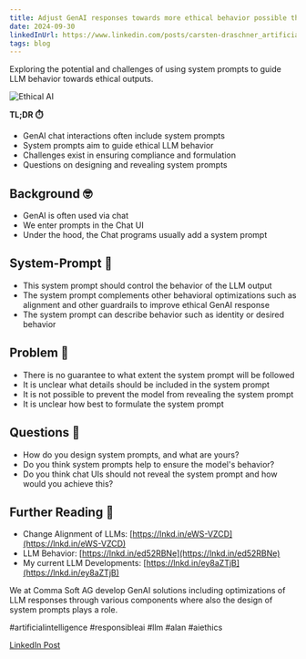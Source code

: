 ```yaml
---
title: Adjust GenAI responses towards more ethical behavior possible through system prompts!? Do you trust in such LLM-chat prepended pamphlets? 
date: 2024-09-30
linkedInUrl: https://www.linkedin.com/posts/carsten-draschner_artificialintelligence-responsibleai-llm-activity-7214141563738750976-ywik?utm_source=share&utm_medium=member_desktop
tags: blog
---
```


Exploring the potential and challenges of using system prompts to guide LLM behavior towards ethical outputs.

![Ethical AI](/img/blog_images/1719951079268.jpeg)

**TL;DR ⏱️**
- GenAI chat interactions often include system prompts
- System prompts aim to guide ethical LLM behavior
- Challenges exist in ensuring compliance and formulation
- Questions on designing and revealing system prompts

<!-- excerpt -->

## Background 🤓

- GenAI is often used via chat
- We enter prompts in the Chat UI
- Under the hood, the Chat programs usually add a system prompt

## System-Prompt 💬

- This system prompt should control the behavior of the LLM output
- The system prompt complements other behavioral optimizations such as alignment and other guardrails to improve ethical GenAI response
- The system prompt can describe behavior such as identity or desired behavior

## Problem 🥴

- There is no guarantee to what extent the system prompt will be followed
- It is unclear what details should be included in the system prompt
- It is not possible to prevent the model from revealing the system prompt
- It is unclear how best to formulate the system prompt

## Questions 🤔

- How do you design system prompts, and what are yours?
- Do you think system prompts help to ensure the model's behavior?
- Do you think chat UIs should not reveal the system prompt and how would you achieve this?

## Further Reading 📖

- Change Alignment of LLMs: [https://lnkd.in/eWS-VZCD](https://lnkd.in/eWS-VZCD)
- LLM Behavior: [https://lnkd.in/ed52RBNe](https://lnkd.in/ed52RBNe)
- My current LLM Developments: [https://lnkd.in/ey8aZTjB](https://lnkd.in/ey8aZTjB)

We at Comma Soft AG develop GenAI solutions including optimizations of LLM responses through various components where also the design of system prompts plays a role.

#artificialintelligence #responsibleai #llm #alan #aiethics

[LinkedIn Post](https://www.linkedin.com/posts/carsten-draschner_artificialintelligence-responsibleai-llm-activity-7214141563738750976-ywik?utm_source=share&utm_medium=member_desktop)
